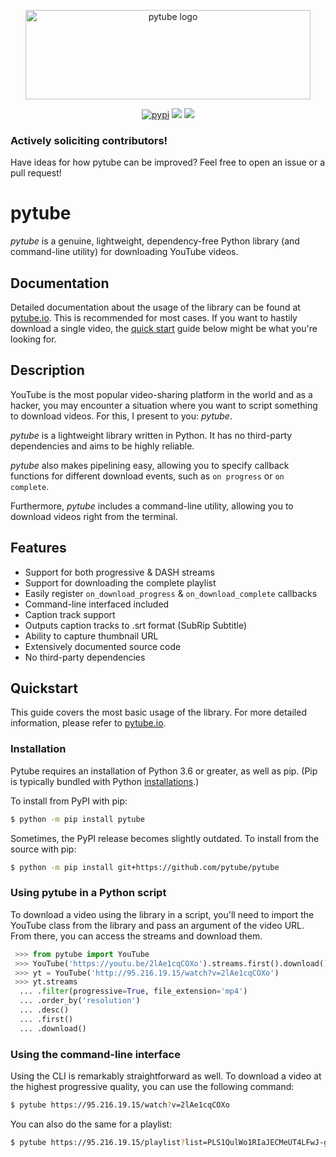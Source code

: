 <div align="center">
  <p>
    <a href="#"><img src="https://assets.nickficano.com/gh-pytube.min.svg" width="456" height="143" alt="pytube logo" /></a>
  </p>
  <p align="center">
	<a href="https://pypi.org/project/pytube/"><img src="https://img.shields.io/pypi/dm/pytube?style=flat-square" alt="pypi"/></a>
	<a href="https://pytube.io/en/latest/"><img src="https://readthedocs.org/projects/python-pytube/badge/?version=latest&style=flat-square" /></a>
	<a href="https://pypi.org/project/pytube/"><img src="https://img.shields.io/pypi/v/pytube?style=flat-square" /></a>
  </p>
</div>

### Actively soliciting contributors!

Have ideas for how pytube can be improved? Feel free to open an issue or a pull request!

# pytube

*pytube* is a genuine, lightweight, dependency-free Python library (and command-line utility) for downloading YouTube videos.

## Documentation

Detailed documentation about the usage of the library can be found at [pytube.io](https://pytube.io). This is recommended for most cases. If you want to hastily download a single video, the [quick start](#Quickstart) guide below might be what you're looking for.

## Description

YouTube is the most popular video-sharing platform in the world and as a hacker, you may encounter a situation where you want to script something to download videos. For this, I present to you: *pytube*.

*pytube* is a lightweight library written in Python. It has no third-party
dependencies and aims to be highly reliable.

*pytube* also makes pipelining easy, allowing you to specify callback functions for different download events, such as  ``on progress`` or ``on complete``.

Furthermore, *pytube* includes a command-line utility, allowing you to download videos right from the terminal.

## Features

- Support for both progressive & DASH streams
- Support for downloading the complete playlist
- Easily register ``on_download_progress`` & ``on_download_complete`` callbacks
- Command-line interfaced included
- Caption track support
- Outputs caption tracks to .srt format (SubRip Subtitle)
- Ability to capture thumbnail URL
- Extensively documented source code
- No third-party dependencies

## Quickstart

This guide covers the most basic usage of the library. For more detailed information, please refer to [pytube.io](https://pytube.io).

### Installation

Pytube requires an installation of Python 3.6 or greater, as well as pip. (Pip is typically bundled with Python [installations](https://python.org/downloads).)

To install from PyPI with pip:

```bash
$ python -m pip install pytube
```

Sometimes, the PyPI release becomes slightly outdated. To install from the source with pip:

```bash
$ python -m pip install git+https://github.com/pytube/pytube
```

### Using pytube in a Python script

To download a video using the library in a script, you'll need to import the YouTube class from the library and pass an argument of the video URL. From there, you can access the streams and download them.

```python
 >>> from pytube import YouTube
 >>> YouTube('https://youtu.be/2lAe1cqCOXo').streams.first().download()
 >>> yt = YouTube('http://95.216.19.15/watch?v=2lAe1cqCOXo')
 >>> yt.streams
  ... .filter(progressive=True, file_extension='mp4')
  ... .order_by('resolution')
  ... .desc()
  ... .first()
  ... .download()
```

### Using the command-line interface

Using the CLI is remarkably straightforward as well. To download a video at the highest progressive quality, you can use the following command:
```bash
$ pytube https://95.216.19.15/watch?v=2lAe1cqCOXo
```

You can also do the same for a playlist:
```bash
$ pytube https://95.216.19.15/playlist?list=PLS1QulWo1RIaJECMeUT4LFwJ-ghgoSH6n
```
